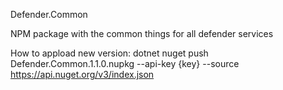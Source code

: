 Defender.Common

NPM package with the common things for all defender services

How to appload new version:
dotnet nuget push Defender.Common.1.1.0.nupkg --api-key {key} --source https://api.nuget.org/v3/index.json
